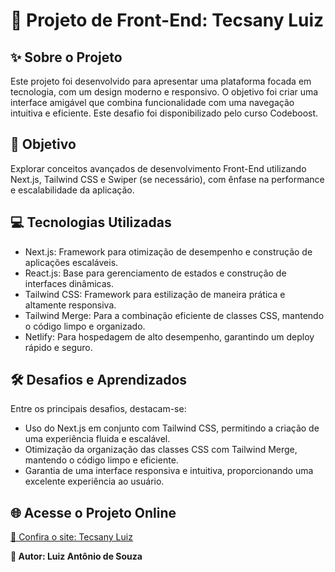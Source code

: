 # 🚀 Projeto de Front-End: Tecsany Luiz

## ✨ Sobre o Projeto
Este projeto foi desenvolvido para apresentar uma plataforma focada em tecnologia, com um design moderno e responsivo. O objetivo foi criar uma interface amigável que combina funcionalidade com uma navegação intuitiva e eficiente. Este desafio foi disponibilizado pelo curso Codeboost.

## 🎯 Objetivo
Explorar conceitos avançados de desenvolvimento Front-End utilizando Next.js, Tailwind CSS e Swiper (se necessário), com ênfase na performance e escalabilidade da aplicação.

## 💻 Tecnologias Utilizadas
- Next.js: Framework para otimização de desempenho e construção de aplicações escaláveis.
- React.js: Base para gerenciamento de estados e construção de interfaces dinâmicas.
- Tailwind CSS: Framework para estilização de maneira prática e altamente responsiva.
- Tailwind Merge: Para a combinação eficiente de classes CSS, mantendo o código limpo e organizado.
- Netlify: Para hospedagem de alto desempenho, garantindo um deploy rápido e seguro.

## 🛠️ Desafios e Aprendizados
Entre os principais desafios, destacam-se:
- Uso do Next.js em conjunto com Tailwind CSS, permitindo a criação de uma experiência fluida e escalável.
- Otimização da organização das classes CSS com Tailwind Merge, mantendo o código limpo e eficiente.
- Garantia de uma interface responsiva e intuitiva, proporcionando uma excelente experiência ao usuário.

## 🌐 Acesse o Projeto Online

[🔗 Confira o site: Tecsany Luiz](https://tecsanyluiz.netlify.app)


**📌 Autor: Luiz Antônio de Souza**
